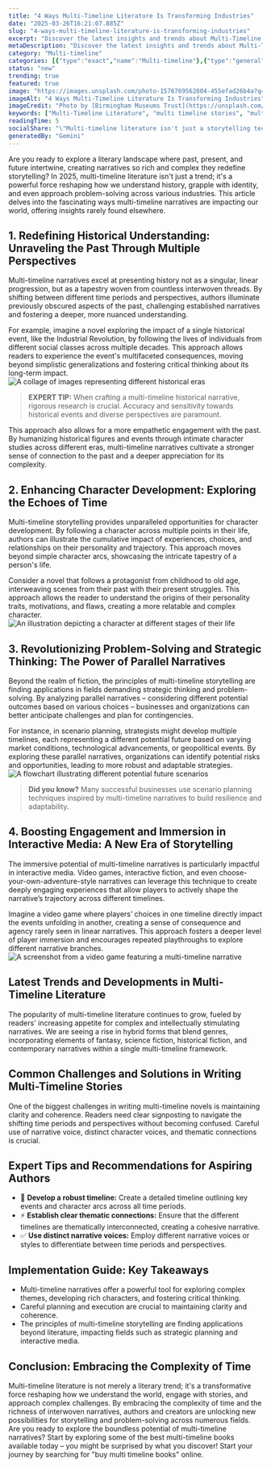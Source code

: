 ```yaml
---
title: "4 Ways Multi-Timeline Literature Is Transforming Industries"
date: "2025-03-26T16:21:07.885Z"
slug: "4-ways-multi-timeline-literature-is-transforming-industries"
excerpt: "Discover the latest insights and trends about Multi-Timeline Literature. This comprehensive guide covers everything you need to know about Multi-Timeline Literature in 2025."
metaDescription: "Discover the latest insights and trends about Multi-Timeline Literature. This comprehensive guide covers everything you need to know about Multi-Timeline L..."
category: "Multi-timeline"
categories: [{"type":"exact","name":"Multi-timeline"},{"type":"general","name":"Narrative Structure"},{"type":"medium","name":"Literary Techniques"},{"type":"specific","name":"Temporal Manipulation"},{"type":"niche","name":"Narrative Perspective"}]
status: "new"
trending: true
featured: true
image: "https://images.unsplash.com/photo-1576769562804-455efad26b4a?q=85&w=1200&fit=max&fm=webp&auto=compress"
imageAlt: "4 Ways Multi-Timeline Literature Is Transforming Industries"
imageCredit: "Photo by [Birmingham Museums Trust](https://unsplash.com/@birminghammuseumstrust) on Unsplash"
keywords: ["Multi-Timeline Literature", "multi timeline stories", "multi timeline novels", "books with multiple timelines", "parallel timelines in literature", "how to write a multi timeline story", "best multi timeline books", "examples of multi timeline novels", "multi timeline fiction", "buy multi timeline books"]
readingTime: 5
socialShare: "\"Multi-timeline literature isn't just a storytelling technique; it's a mirror reflecting our own complex, interwoven lives, challenging us to reconsider linear narratives and embrace the multifaceted nature of reality.\""
generatedBy: "Gemini"
---
```




Are you ready to explore a literary landscape where past, present, and future intertwine, creating narratives so rich and complex they redefine storytelling?  In 2025, multi-timeline literature isn't just a trend; it's a powerful force reshaping how we understand history, grapple with identity, and even approach problem-solving across various industries. This article delves into the fascinating ways multi-timeline narratives are impacting our world, offering insights rarely found elsewhere.

## 1.  Redefining Historical Understanding:  Unraveling the Past Through Multiple Perspectives

Multi-timeline narratives excel at presenting history not as a singular, linear progression, but as a tapestry woven from countless interwoven threads.  By shifting between different time periods and perspectives, authors illuminate previously obscured aspects of the past, challenging established narratives and fostering a deeper, more nuanced understanding.

For example, imagine a novel exploring the impact of a single historical event, like the Industrial Revolution, by following the lives of individuals from different social classes across multiple decades. This approach allows readers to experience the event's multifaceted consequences, moving beyond simplistic generalizations and fostering critical thinking about its long-term impact.  ![A collage of images representing different historical eras](https://images.unsplash.com/photo-1499332347742-4946bddc7d94?q=85&w=1200&fit=max&fm=webp&auto=compress)

> **EXPERT TIP:**  When crafting a multi-timeline historical narrative, rigorous research is crucial.  Accuracy and sensitivity towards historical events and diverse perspectives are paramount.

This approach also allows for a more empathetic engagement with the past.  By humanizing historical figures and events through intimate character studies across different eras, multi-timeline narratives cultivate a stronger sense of connection to the past and a deeper appreciation for its complexity.

## 2.  Enhancing Character Development: Exploring the Echoes of Time

Multi-timeline storytelling provides unparalleled opportunities for character development.  By following a character across multiple points in their life, authors can illustrate the cumulative impact of experiences, choices, and relationships on their personality and trajectory.  This approach moves beyond simple character arcs, showcasing the intricate tapestry of a person's life.

Consider a novel that follows a protagonist from childhood to old age, interweaving scenes from their past with their present struggles.  This approach allows the reader to understand the origins of their personality traits, motivations, and flaws, creating a more relatable and complex character. ![An illustration depicting a character at different stages of their life](https://images.unsplash.com/photo-1660092506466-6e433fb9cdbc?q=85&w=1200&fit=max&fm=webp&auto=compress)

## 3.  Revolutionizing Problem-Solving and Strategic Thinking:  The Power of Parallel Narratives

Beyond the realm of fiction, the principles of multi-timeline storytelling are finding applications in fields demanding strategic thinking and problem-solving.  By analyzing parallel narratives – considering different potential outcomes based on various choices – businesses and organizations can better anticipate challenges and plan for contingencies.

For instance, in scenario planning, strategists might develop multiple timelines, each representing a different potential future based on varying market conditions, technological advancements, or geopolitical events.  By exploring these parallel narratives, organizations can identify potential risks and opportunities, leading to more robust and adaptable strategies. ![A flowchart illustrating different potential future scenarios](https://images.unsplash.com/photo-1576769562804-455efad26b4a?q=85&w=1200&fit=max&fm=webp&auto=compress)

> **Did you know?**  Many successful businesses use scenario planning techniques inspired by multi-timeline narratives to build resilience and adaptability.

## 4.  Boosting Engagement and Immersion in Interactive Media:  A New Era of Storytelling

The immersive potential of multi-timeline narratives is particularly impactful in interactive media.  Video games, interactive fiction, and even choose-your-own-adventure-style narratives can leverage this technique to create deeply engaging experiences that allow players to actively shape the narrative’s trajectory across different timelines.

Imagine a video game where players’ choices in one timeline directly impact the events unfolding in another, creating a sense of consequence and agency rarely seen in linear narratives.  This approach fosters a deeper level of player immersion and encourages repeated playthroughs to explore different narrative branches. ![A screenshot from a video game featuring a multi-timeline narrative](https://images.unsplash.com/photo-1576504739289-f8615a955658?q=85&w=1200&fit=max&fm=webp&auto=compress)

## Latest Trends and Developments in Multi-Timeline Literature

The popularity of multi-timeline literature continues to grow, fueled by readers' increasing appetite for complex and intellectually stimulating narratives.  We are seeing a rise in hybrid forms that blend genres, incorporating elements of fantasy, science fiction, historical fiction, and contemporary narratives within a single multi-timeline framework.

## Common Challenges and Solutions in Writing Multi-Timeline Stories

One of the biggest challenges in writing multi-timeline novels is maintaining clarity and coherence.  Readers need clear signposting to navigate the shifting time periods and perspectives without becoming confused.  Careful use of narrative voice, distinct character voices, and thematic connections is crucial.

## Expert Tips and Recommendations for Aspiring Authors

* 🔑 **Develop a robust timeline:**  Create a detailed timeline outlining key events and character arcs across all time periods.
* ⚡ **Establish clear thematic connections:**  Ensure that the different timelines are thematically interconnected, creating a cohesive narrative.
* ✅ **Use distinct narrative voices:**  Employ different narrative voices or styles to differentiate between time periods and perspectives.

## Implementation Guide: Key Takeaways

* Multi-timeline narratives offer a powerful tool for exploring complex themes, developing rich characters, and fostering critical thinking.
*  Careful planning and execution are crucial to maintaining clarity and coherence.
* The principles of multi-timeline storytelling are finding applications beyond literature, impacting fields such as strategic planning and interactive media.

## Conclusion: Embracing the Complexity of Time

Multi-timeline literature is not merely a literary trend; it's a transformative force reshaping how we understand the world, engage with stories, and approach complex challenges.  By embracing the complexity of time and the richness of interwoven narratives, authors and creators are unlocking new possibilities for storytelling and problem-solving across numerous fields.  Are you ready to explore the boundless potential of multi-timeline narratives?  Start by exploring some of the best multi-timeline books available today – you might be surprised by what you discover!  Start your journey by searching for "buy multi timeline books" online.

